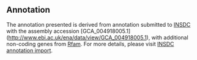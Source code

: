 
Annotation
----------

The annotation presented is derived from annotation submitted to
[INSDC](http://www.insdc.org) with the assembly accession [GCA\_004918005.1]
(http://www.ebi.ac.uk/ena/data/view/GCA_004918005.1),
with additional non-coding genes from
[Rfam](http://rfam.xfam.org/). For more details, please visit [INSDC
annotation import](http://ensemblgenomes.org/info/data/insdc_annotation).
